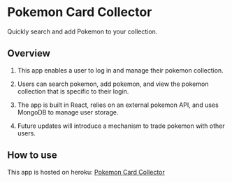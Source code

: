 # Pokemon Card Collector

Quickly search and add Pokemon to your collection. 

## Overview

1. This app enables a user to log in and manage their pokemon collection.

2. Users can search pokemon, add pokemon, and view the pokemon collection that is specific to their login.

3. The app is built in React, relies on an external pokemon API, and uses MongoDB to manage user storage.

4. Future updates will introduce a mechanism to trade pokemon with other users.

## How to use

This app is hosted on heroku: [Pokemon Card Collector](https://evening-cliffs-22103.herokuapp.com/)



